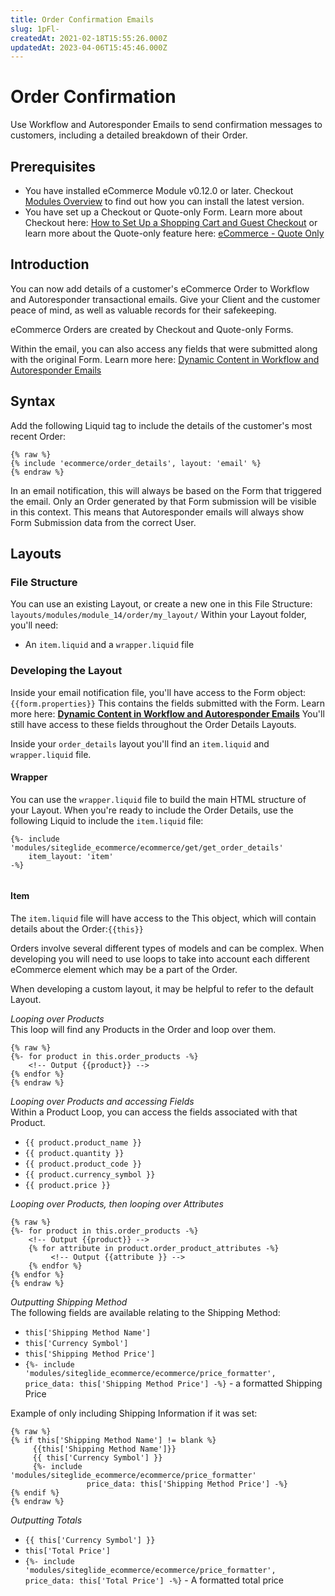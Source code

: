 ```yaml
---
title: Order Confirmation Emails
slug: 1pFl-
createdAt: 2021-02-18T15:55:26.000Z
updatedAt: 2023-04-06T15:45:46.000Z
---
```


# Order Confirmation

Use Workflow and Autoresponder Emails to send confirmation messages to customers, including a detailed breakdown of their Order.

## Prerequisites

* You have installed eCommerce Module v0.12.0 or later. Checkout [Modules Overview](../../../../portal/sites/#want-to-install-or-manage-modules.md) to find out how you can install the latest version.
* You have set up a Checkout or Quote-only Form. Learn more about Checkout here: [How to Set Up a Shopping Cart and Guest Checkout](../../../../eCommerce/get-started-ecommerce/cart-checkout-and-quotes/steps-to-implement-a-guest-checkout-flow.md) or learn more about the Quote-only feature here: [eCommerce - Quote Only](../../../../eCommerce/get-started-ecommerce/cart-checkout-and-quotes/quotes.md)

## Introduction

You can now add details of a customer's eCommerce Order to Workflow and Autoresponder transactional emails. Give your Client and the customer peace of mind, as well as valuable records for their safekeeping.

eCommerce Orders are created by Checkout and Quote-only Forms.

Within the email, you can also access any fields that were submitted along with the original Form. Learn more here: [Dynamic Content in Workflow and Autoresponder Emails](../../../../cms/automations/dynamic-content-in-workflow-and-autoresponder-emails.md)

## Syntax

Add the following Liquid tag to include the details of the customer's most recent Order:

```liquid
{% raw %}
{% include 'ecommerce/order_details', layout: 'email' %}
{% endraw %}

```

In an email notification, this will always be based on the Form that triggered the email. Only an Order generated by that Form submission will be visible in this context. This means that Autoresponder emails will always show Form Submission data from the correct User.

## Layouts

### File Structure

You can use an existing Layout, or create a new one in this File Structure: `layouts/modules/module_14/order/my_layout/` Within your Layout folder, you'll need:

* An `item.liquid` and a `wrapper.liquid` file

### Developing the Layout

Inside your email notification file, you'll have access to the Form object: `{{form.properties}}` This contains the fields submitted with the Form. Learn more here: [**Dynamic Content in Workflow and Autoresponder Emails**](../../../../cms/automations/dynamic-content-in-workflow-and-autoresponder-emails.md) You'll still have access to these fields throughout the Order Details Layouts.

Inside your `order_details` layout you'll find an `item.liquid` and `wrapper.liquid` file.

#### Wrapper

You can use the `wrapper.liquid` file to build the main HTML structure of your Layout. When you're ready to include the Order Details, use the following Liquid to include the `item.liquid` file:

```liquid
{%- include 'modules/siteglide_ecommerce/ecommerce/get/get_order_details'
    item_layout: 'item' 
-%}


```

#### Item

The `item.liquid` file will have access to the This object, which will contain details about the Order:`{{this}}`

Orders involve several different types of models and can be complex. When developing you will need to use loops to take into account each different eCommerce element which may be a part of the Order.

When developing a custom layout, it may be helpful to refer to the default Layout.

_Looping over Products_\
This loop will find any Products in the Order and loop over them.

```liquid
{% raw %}
{%- for product in this.order_products -%}
    <!-- Output {{product}} -->
{% endfor %}
{% endraw %}

```

_Looping over Products and accessing Fields_\
Within a Product Loop, you can access the fields associated with that Product.

* `{{ product.product_name }}`
* `{{ product.quantity }}`
* `{{ product.product_code }}`
* `{{ product.currency_symbol }}`
* `{{ product.price }}`

_Looping over Products, then looping over Attributes_

```liquid
{% raw %}
{%- for product in this.order_products -%}
    <!-- Output {{product}} -->
    {% for attribute in product.order_product_attributes -%}
         <!-- Output {{attribute }} -->
    {% endfor %}
{% endfor %}
{% endraw %}

```

_Outputting Shipping Method_\
The following fields are available relating to the Shipping Method:

* `this['Shipping Method Name']`
* `this['Currency Symbol']`
* `this['Shipping Method Price']`
* `{%- include 'modules/siteglide_ecommerce/ecommerce/price_formatter', price_data: this['Shipping Method Price'] -%}` - a formatted Shipping Price

Example of only including Shipping Information if it was set:

```liquid
{% raw %}
{% if this['Shipping Method Name'] != blank %}
     {{this['Shipping Method Name']}}
     {{ this['Currency Symbol'] }}
     {%- include 'modules/siteglide_ecommerce/ecommerce/price_formatter'   
                 price_data: this['Shipping Method Price'] -%}
{% endif %}
{% endraw %}

```

_Outputting Totals_

* `{{ this['Currency Symbol'] }}`
* `this['Total Price']`
* `{%- include 'modules/siteglide_ecommerce/ecommerce/price_formatter', price_data: this['Total Price'] -%}` - A formatted total price
